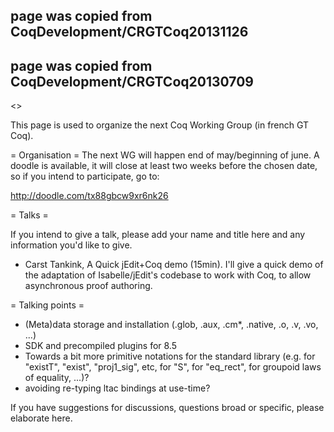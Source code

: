## page was copied from CoqDevelopment/CRGTCoq20131126
## page was copied from CoqDevelopment/CRGTCoq20130709
<<TableOfContents>>

This page is used to organize the next Coq Working Group (in french GT Coq).

= Organisation =
The next WG will happen end of may/beginning of june. A doodle is available,
it will close at least two weeks before the chosen date, so if you intend 
to participate, go to:

  http://doodle.com/tx88gbcw9xr6nk26

= Talks =

If you intend to give a talk, please add your name and title here and any information you'd like to give.
  
  * Carst Tankink, A Quick jEdit+Coq demo (15min). I'll give a quick demo of the adaptation of Isabelle/jEdit's codebase to work with Coq, to allow asynchronous proof authoring.

= Talking points =

  * (Meta)data storage and installation (.glob, .aux, .cm*, .native, .o, .v, .vo, ...)
  * SDK and precompiled plugins for 8.5
  * Towards a bit more primitive notations for the standard library (e.g. for "existT", "exist", "proj1_sig", etc, for "S", for "eq_rect", for groupoid laws of equality, ...)?
  * avoiding re-typing ltac bindings at use-time?

If you have suggestions for discussions, questions broad or specific, please elaborate here.
